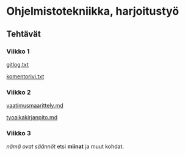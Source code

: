 # Ohjelmistotekniikka, harjoitustyö
## Tehtävät
### Viikko 1
[gitlog.txt](https://github.com/justusmarttila/ot-harjoitustyo/blob/master/laskarit/viikko1/gitlog.txt) 

[komentorivi.txt](https://github.com/justusmarttila/ot-harjoitustyo/blob/master/laskarit/viikko1/komentorivi.txt)

### Viikko 2
[vaatimusmaarittely.md](https://github.com/justusmarttila/ot-harjoitustyo/blob/master/dokumentaatio/vaatimusmaarittely.md)

[tyoaikakirjanpito.md](https://github.com/justusmarttila/ot-harjoitustyo/blob/master/dokumentaatio/tyoaikakirjanpito.md)

### Viikko 3
*nämä ovat säännöt* etsi **miinat** ja muut kohdat.
